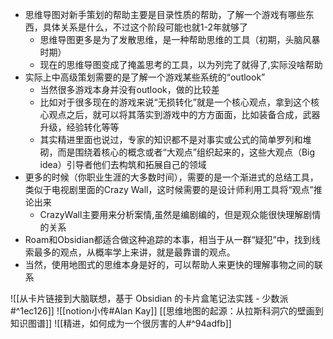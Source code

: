 - 思维导图对新手策划的帮助主要是目录性质的帮助，了解一个游戏有哪些东西，具体关系是什么，不过这个阶段可能也就1-2年就够了
	- 思维导图更多是为了发散思维，是一种帮助思维的工具（初期，头脑风暴时期）
	- 现在的思维导图变成了掩盖思考的工具，以为列完了就得了,实际没啥帮助
- 实际上中高级策划需要的是了解一个游戏某些系统的“outlook”
	- 当然很多游戏本身并没有outlook，做的比较差
	- 比如对于很多现在的游戏来说“无损转化”就是一个核心观点，拿到这个核心观点之后，就可以将其落实到游戏中的方方面面，比如装备合成，武器升级，经验转化等等
	- 其实精进里面也说过，专家的知识都不是对事实或公式的简单罗列和堆砌，而是围绕着核心的概念或者“大观点”组织起来的，这些大观点（Big idea）引导者他们去构筑和拓展自己的领域
- 更多的时候（你职业生涯的大多数时间），需要的是一个渐进式的总结工具，类似于电视剧里面的Crazy Wall，这时候需要的是设计师利用工具将“观点”推论出来
	- CrazyWall主要用来分析案情,虽然是编剧编的，但是观众能很快理解剧情的关系
- Roam和Obsidian都适合做这种追踪的本事，相当于从一群“疑犯”中，找到线索最多的观点，从概率学上来讲，就是最靠谱的观点。
- 当然，使用地图式的思维本身是好的，可以帮助人来更快的理解事物之间的联系

![[从卡片链接到大脑联想，基于 Obsidian 的卡片盒笔记法实践 - 少数派#^1ec126]]
![[notion小传#Alan Kay]]
[[思维地图的起源：从拉斯科洞穴的壁画到知识图谱]]
![[精进，如何成为一个很厉害的人#^94adfb]]
